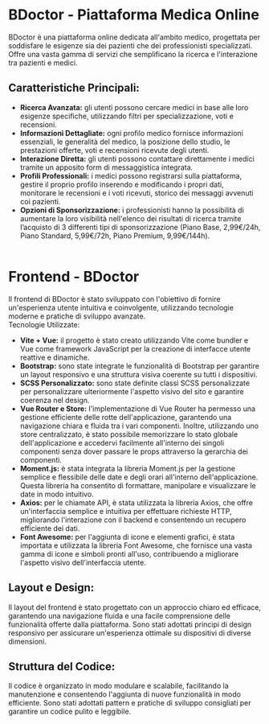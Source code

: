 # BDoctor - Piattaforma Medica Online
BDoctor è una piattaforma online dedicata all'ambito medico, progettata per soddisfare le esigenze sia dei pazienti che dei professionisti specializzati. <br>
Offre una vasta gamma di servizi che semplificano la ricerca e l'interazione tra pazienti e medici.<br>

## Caratteristiche Principali:
* **Ricerca Avanzata:** gli utenti possono cercare medici in base alle loro esigenze specifiche, utilizzando filtri per specializzazione, voti e recensioni.
* **Informazioni Dettagliate:** ogni profilo medico fornisce informazioni essenziali, le generalità del medico, la posizione dello studio, le prestazioni offerte, voti e recensioni ricevute degli utenti.
* **Interazione Diretta:** gli utenti possono contattare direttamente i medici tramite un apposito form di messaggistica integrata.
* **Profili Professionali:** i medici possono registrarsi sulla piattaforma, gestire il proprio profilo inserendo e modificando i propri dati, monitorare le recensioni e i voti ricevuti, storico dei messaggi avvenuti coi pazienti.
* **Opzioni di Sponsorizzazione:** i professionisti hanno la possibilità di aumentare la loro visibilità nell'elenco dei risultati di ricerca tramite l’acquisto di 3 differenti tipi di sponsorizzazione (Piano Base, 2,99€/24h, Piano Standard, 5,99€/72h, Piano Premium, 9,99€/144h).
<br><br>

# Frontend - BDoctor
Il frontend di BDoctor è stato sviluppato con l'obiettivo di fornire un'esperienza utente intuitiva e coinvolgente, utilizzando tecnologie moderne e pratiche di sviluppo avanzate.<br>
Tecnologie Utilizzate:
* **Vite + Vue:** il progetto è stato creato utilizzando Vite come bundler e Vue come framework JavaScript per la creazione di interfacce utente reattive e dinamiche.
* **Bootstrap:** sono state integrate le funzionalità di Bootstrap per garantire un layout responsivo e una struttura visiva coerente su tutti i dispositivi.
* **SCSS Personalizzato:** sono state definite classi SCSS personalizzate per personalizzare ulteriormente l'aspetto visivo del sito e garantire coerenza nel design.
* **Vue Router e Store:** l'implementazione di Vue Router ha permesso una gestione efficiente delle rotte dell'applicazione, garantendo una navigazione chiara e fluida tra i vari componenti. Inoltre, utilizzando uno store centralizzato, è stato possibile memorizzare lo stato globale dell'applicazione e accedervi facilmente all'interno dei singoli componenti senza dover passare le props attraverso la gerarchia dei componenti.
* **Moment.js:** è stata integrata la libreria Moment.js per la gestione semplice e flessibile delle date e degli orari all'interno dell'applicazione. Questa libreria ha consentito di formattare, manipolare e visualizzare le date in modo intuitivo.
* **Axios:** per le chiamate API, è stata utilizzata la libreria Axios, che offre un'interfaccia semplice e intuitiva per effettuare richieste HTTP, migliorando l'interazione con il backend e consentendo un recupero efficiente dei dati.
* **Font Awesome:** per l'aggiunta di icone e elementi grafici, è stata importata e utilizzata la libreria Font Awesome, che fornisce una vasta gamma di icone e simboli pronti all'uso, contribuendo a migliorare l'aspetto visivo dell'interfaccia utente.<br>

## Layout e Design:
Il layout del frontend è stato progettato con un approccio chiaro ed efficace, garantendo una navigazione fluida e una facile comprensione delle funzionalità offerte dalla piattaforma. Sono stati adottati principi di design responsivo per assicurare un'esperienza ottimale su dispositivi di diverse dimensioni.<br>

## Struttura del Codice:
Il codice è organizzato in modo modulare e scalabile, facilitando la manutenzione e consentendo l'aggiunta di nuove funzionalità in modo efficiente. Sono stati adottati pattern e pratiche di sviluppo consigliati per garantire un codice pulito e leggibile.